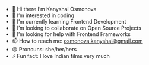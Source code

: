 
- 👋 Hi there I’m Kanyshai Osmonova
- 👀 I’m interested in coding
- 🌱 I’m currently learning Frontend Development
- 👯 I’m looking to collaborate on Open Source Projects
- 🤔 I’m looking for help with Frontend Frameworks
- 📫 How to reach me: osmonova.kanyshai@gmail.com
- 😄 Pronouns: she/her/hers
- ⚡ Fun fact: I love Indian films very much
